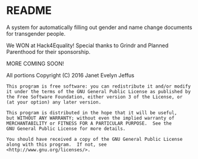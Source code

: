 # README

A system for automatically filling out gender and name change documents
for transgender people.

We WON at Hack4Equality! Special thanks to Grindr and Planned Parenthood
for their sponsorship.

MORE COMING SOON!

All portions Copyright (C) 2016 Janet Evelyn Jeffus

    This program is free software: you can redistribute it and/or modify
    it under the terms of the GNU General Public License as published by
    the Free Software Foundation, either version 3 of the License, or
    (at your option) any later version.

    This program is distributed in the hope that it will be useful,
    but WITHOUT ANY WARRANTY; without even the implied warranty of
    MERCHANTABILITY or FITNESS FOR A PARTICULAR PURPOSE.  See the
    GNU General Public License for more details.

    You should have received a copy of the GNU General Public License
    along with this program.  If not, see
    <http://www.gnu.org/licenses/>.
